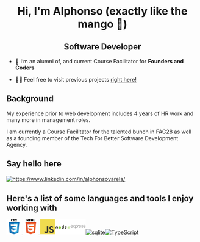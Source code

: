 <h1 align="center">Hi, I'm Alphonso (exactly like the mango 🥭)</h1>
<h2 align="center">Software Developer</h2>

- 🌱 I’m an alumni of, and current Course Facilitator for **Founders and Coders**

- 👨‍💻 Feel free to visit previous projects [right here!](https://github.com/camelPhonso?tab=repositories)

<h2 align="left">Background</h2>
<p align="left">
My experience prior to web development includes 4 years of HR work and many more in management roles.
  
I am currently a Course Facilitator for the talented bunch in FAC28 as well as a founding member of the Tech For Better Software Development Agency.
</p>

<h2 align="left">Say hello here</h2>
<p align="left">
<a href="https://www.linkedin.com/in/alphonsovarela/" target="blank"><img align="center" src="https://raw.githubusercontent.com/rahuldkjain/github-profile-readme-generator/master/src/images/icons/Social/linked-in-alt.svg" alt="https://www.linkedin.com/in/alphonsovarela/" height="30" width="40" /></a>
</p>

<h2 align="left">Here's a list of some languages and tools I enjoy working with</h2>
<p align="left"> <a href="https://www.w3schools.com/css/" target="_blank" rel="noreferrer"> <img src="https://raw.githubusercontent.com/devicons/devicon/master/icons/css3/css3-original-wordmark.svg" alt="css3" width="40" height="40"/> </a> <a href="https://www.w3.org/html/" target="_blank" rel="noreferrer"> <img src="https://raw.githubusercontent.com/devicons/devicon/master/icons/html5/html5-original-wordmark.svg" alt="html5" width="40" height="40"/> </a> <a href="https://developer.mozilla.org/en-US/docs/Web/JavaScript" target="_blank" rel="noreferrer"> <img src="https://raw.githubusercontent.com/devicons/devicon/master/icons/javascript/javascript-original.svg" alt="javascript" width="40" height="40"/><img src="https://raw.githubusercontent.com/devicons/devicon/master/icons/nodejs/nodejs-original-wordmark.svg" alt="node.js" width="40" height="40"/><img src="https://raw.githubusercontent.com/devicons/devicon/master/icons/express/express-original-wordmark.svg" alt="express" width="40" height="40"/><img src="https://www.vectorlogo.zone/logos/sqlite/sqlite-icon.svg" alt="sqlite" width="40" height="40"/><img src="https://www.vectorlogo.zone/logos/typescriptlang/typescriptlang-icon.svg" alt="TypeScript" width="40" height="40"/> </a> </p>
